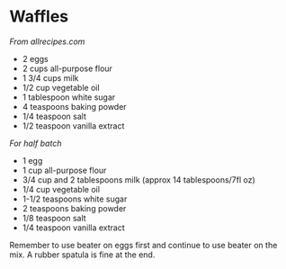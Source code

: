 # Waffles

*From allrecipes.com* 

* 2 eggs
* 2 cups all-purpose flour
* 1 3/4 cups milk
* 1/2 cup vegetable oil
* 1 tablespoon white sugar
* 4 teaspoons baking powder
* 1/4 teaspoon salt
* 1/2 teaspoon vanilla extract


*For half batch* 

* 1 egg
* 1 cup all-purpose flour
* 3/4 cup and 2 tablespoons milk (approx 14 tablespoons/7fl oz)
* 1/4 cup vegetable oil
* 1-1/2 teaspoons white sugar
* 2 teaspoons baking powder
* 1/8 teaspoon salt
* 1/4 teaspoon vanilla extract

Remember to use beater on eggs first and continue to use beater on the mix. A rubber spatula is fine at the end.
